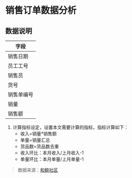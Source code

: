 # 销售订单数据分析


## 数据说明


字段 | 
|----|
销售日期 | 
员工工号 | 
销售员 | 
货号 |
销售单编号 | 
销量 | 
销售额| 

1. 计算指标设定，设置本文需要计算的指标，指标计算如下：  
   * 收入=销量*销售额  
   * 单量=销量汇总  
   * 货品数=货品数去重  
   * 收入环比：本月收入/上月收入-1  
   * 单量环比：本月单量/上月单量-1  


>数据来源：[和鲸社区](https://www.heywhale.com/mw/dataset/66cc846d59e7fdcef3ea1239/file)
